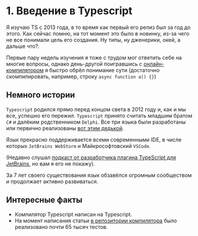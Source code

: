 # 1. Введение в Typescript

Я изучаю TS с 2013 года, в то время как первый его релиз был за год до этого. Как сейчас помню, на тот момент это было в новинку, из-за чего не все понимали цель его создания. Ну типы, ну дженерики, окей, а дальше что?.

Первые пару недель изучения я тоже с трудом мог ответить себе на многие вопросы, однако день-другой поигравшись с [онлайн-компилятором](http://www.typescriptlang.org/play/index.html) я быстро обрёл понимание сути (достаточно скомпилировать, например, строку `async function a() {}`)

## Немного истории
`Typescript` родился прямо перед концом света в 2012 году и, как и мы все, успешно его пережил.
`Typescript` принято считать младшим братом `C#` и далёким родственником `Delphi`. Все три языка были разработаны или первично реализованы [вот этим дядькой](https://ru.wikipedia.org/wiki/%D0%A5%D0%B5%D0%B9%D0%BB%D1%81%D0%B1%D0%B5%D1%80%D0%B3,_%D0%90%D0%BD%D0%B4%D0%B5%D1%80%D1%81).

Язык прекрасно поддерживается всеми современными IDE, в числе которых `JetBrains WebStorm` и Майкрософтовский `VSCode`. 

(Недавно слушал [подкаст от разработчика плагина TypeScript для JetBrains](https://medium.com/devschacht/devschacht-61-75ac8fd58960), но вам я его не покажу).

За 7 лет своего существования язык обзавёлся огромным сообществом и продолжает активно развиваться. 

## Интересные факты
* Компилятор Typescript написан на Typescript.
* На момент написания статьи [в репозитории компилятора](https://github.com/Microsoft/TypeScript) было реализовано почти 65 тысяч тестов.
